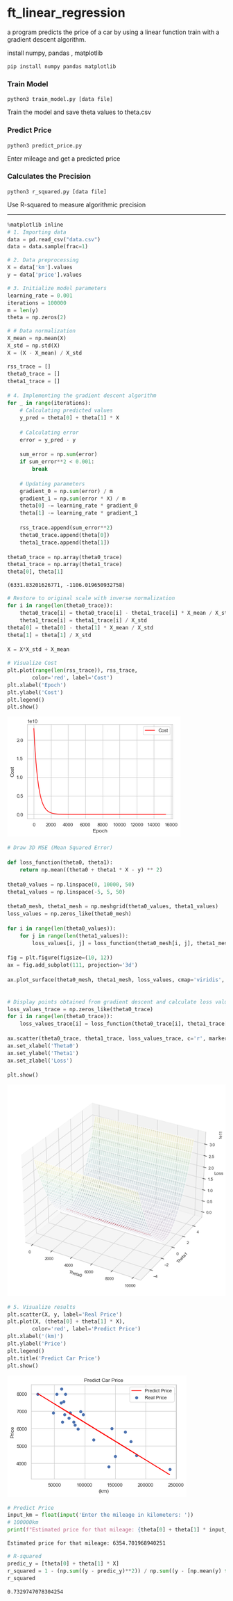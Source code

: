 # ft_linear_regression

a program predicts the price of a car by using a linear function train with a gradient descent algorithm.

install numpy, pandas , matplotlib

```
pip install numpy pandas matplotlib
```

### Train Model

```
python3 train_model.py [data file]
```

Train the model and save theta values to theta.csv

### Predict Price

```
python3 predict_price.py
```

Enter mileage and get a predicted price

### Calculates the Precision

```
python3 r_squared.py [data file]
```

Use R-squared to measure algorithmic precision

***

```python
%matplotlib inline
# 1. Importing data
data = pd.read_csv("data.csv")
data = data.sample(frac=1)
```

```python
# 2. Data preprocessing
X = data['km'].values
y = data['price'].values
```

```python
# 3. Initialize model parameters
learning_rate = 0.001
iterations = 100000
m = len(y)
theta = np.zeros(2)
```

```python
# # Data normalization
X_mean = np.mean(X)
X_std = np.std(X)
X = (X - X_mean) / X_std

```

```python
rss_trace = []
theta0_trace = []
theta1_trace = []

# 4. Implementing the gradient descent algorithm
for _ in range(iterations):
    # Calculating predicted values
    y_pred = theta[0] + theta[1] * X

    # Calculating error
    error = y_pred - y

    sum_error = np.sum(error)
    if sum_error**2 < 0.001:
        break

    # Updating parameters
    gradient_0 = np.sum(error) / m
    gradient_1 = np.sum(error * X) / m
    theta[0] -= learning_rate * gradient_0
    theta[1] -= learning_rate * gradient_1

    rss_trace.append(sum_error**2)
    theta0_trace.append(theta[0])
    theta1_trace.append(theta[1])

theta0_trace = np.array(theta0_trace)
theta1_trace = np.array(theta1_trace)
theta[0], theta[1]
```

    (6331.83201626771, -1106.019650932758)

```python
# Restore to original scale with inverse normalization
for i in range(len(theta0_trace)):
    theta0_trace[i] = theta0_trace[i] - theta1_trace[i] * X_mean / X_std
    theta1_trace[i] = theta1_trace[i] / X_std
theta[0] = theta[0] - theta[1] * X_mean / X_std
theta[1] = theta[1] / X_std

X = X*X_std + X_mean

```

```python
# Visualize Cost
plt.plot(range(len(rss_trace)), rss_trace,
        color='red', label='Cost')
plt.xlabel('Epoch')
plt.ylabel('Cost')
plt.legend()
plt.show()
```

![png](https://github.com/seunghye218/ft_linear_regression/blob/main/img/ft_linear_regression_6_0.png)

```python
# Draw 3D MSE (Mean Squared Error)

def loss_function(theta0, theta1):
    return np.mean((theta0 + theta1 * X - y) ** 2)

theta0_values = np.linspace(0, 10000, 50)
theta1_values = np.linspace(-5, 5, 50)

theta0_mesh, theta1_mesh = np.meshgrid(theta0_values, theta1_values)
loss_values = np.zeros_like(theta0_mesh)

for i in range(len(theta0_values)):
    for j in range(len(theta1_values)):
        loss_values[i, j] = loss_function(theta0_mesh[i, j], theta1_mesh[i, j])

fig = plt.figure(figsize=(10, 12))
ax = fig.add_subplot(111, projection='3d')

ax.plot_surface(theta0_mesh, theta1_mesh, loss_values, cmap='viridis', alpha=0.1)


# Display points obtained from gradient descent and calculate loss values
loss_values_trace = np.zeros_like(theta0_trace)
for i in range(len(theta0_trace)):
    loss_values_trace[i] = loss_function(theta0_trace[i], theta1_trace[i])

ax.scatter(theta0_trace, theta1_trace, loss_values_trace, c='r', marker='o', label='Gradient Descent Path')
ax.set_xlabel('Theta0')
ax.set_ylabel('Theta1')
ax.set_zlabel('Loss')

plt.show()

```

![png](https://github.com/seunghye218/ft_linear_regression/blob/main/img/ft_linear_regression_7_0.png)

```python
# 5. Visualize results
plt.scatter(X, y, label='Real Price')
plt.plot(X, (theta[0] + theta[1] * X),
        color='red', label='Predict Price')
plt.xlabel('(km)')
plt.ylabel('Price')
plt.legend()
plt.title('Predict Car Price')
plt.show()
```

![png](https://github.com/seunghye218/ft_linear_regression/blob/main/img/ft_linear_regression_8_0.png)

```python
# Predict Price
input_km = float(input('Enter the mileage in kilometers: '))
# 100000km
print(f"Estimated price for that mileage: {theta[0] + theta[1] * input_km}")
```

    Estimated price for that mileage: 6354.701968940251

```python
# R-squared
predic_y = [theta[0] + theta[1] * X]
r_squared = 1 - (np.sum((y - predic_y)**2)) / np.sum((y - [np.mean(y) for i in range(len(y))])**2)
r_squared
```

    0.7329747078304254
